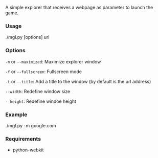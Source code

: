 A simple explorer that receives a webpage as parameter to launch the game.

### Usage
./mgl.py [options] url

### Options
``-m`` or ``--maximized``: Maximize explorer window

``-f`` or ``--fullscreen``: Fullscreen mode

``-t`` or ``--title``: Add a title to the window (by default is the url address)

``--width``: Redefine window size

``--height``: Redefine windoe height

### Example
./mgl.py -m google.com

### Requirements
- python-webkit
